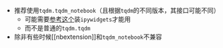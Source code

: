 - 推荐使用`tqdm.tqdm_notebook`（且根据`tqdm`的不同版本，其接口可能不同）
  - 可能需要[参考这个](https://stackoverflow.com/questions/67998191/importerror-iprogress-not-found-please-update-jupyter-and-ipywidgets-although)装`ipywidgets`才能用
  - 而不是普通的`tqdm.tqdm`
- 除非有些时候[[nbextension]]和`tqdm_notebook`不兼容